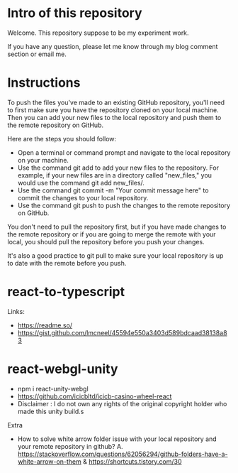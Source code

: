 # Intro of this repository

Welcome. This repository suppose to be my experiment work.

If you have any question, please let me know through my blog comment section or email me.

# Instructions
To push the files you've made to an existing GitHub repository, you'll need to first make sure you have the repository cloned on your local machine. Then you can add your new files to the local repository and push them to the remote repository on GitHub.

Here are the steps you should follow:

- Open a terminal or command prompt and navigate to the local repository on your machine.
- Use the command git add to add your new files to the repository. For example, if your new files are in a directory called "new_files," you would use the command git add new_files/.
- Use the command git commit -m "Your commit message here" to commit the changes to your local repository.
- Use the command git push to push the changes to the remote repository on GitHub.

You don't need to pull the repository first, but if you have made changes to the remote repository or if you are going to merge the remote with your local, you should pull the repository before you push your changes.

It's also a good practice to git pull to make sure your local repository is up to date with the remote before you push.
# react-to-typescript
Links:
- https://readme.so/
- https://gist.github.com/lmcneel/45594e550a3403d589bdcaad38138a83

# react-webgl-unity
- npm i react-unity-webgl
- https://github.com/icicbltd/icicb-casino-wheel-react
- Disclaimer : I do not own any rights of the original copyright holder who made this unity build.s

Extra
- How to solve white arrow folder issue with your local repository and your remote repository in github?
A. https://stackoverflow.com/questions/62056294/github-folders-have-a-white-arrow-on-them & https://shortcuts.tistory.com/30